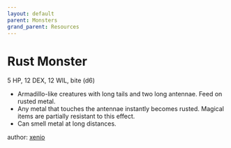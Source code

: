 ```yaml
---
layout: default
parent: Monsters
grand_parent: Resources
---
```


# Rust Monster

5 HP, 12 DEX, 12 WIL, bite (d6)

- Armadillo-like creatures with long tails and two long antennae. Feed on rusted metal.
- Any metal that touches the antennae instantly becomes rusted. Magical items are partially resistant to this effect.
- Can smell metal at long distances.

author: [xenio](https://xenioinabottle.blogspot.com)
